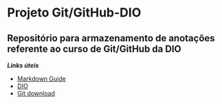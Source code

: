 # Projeto Git/GitHub-DIO

## Repositório para armazenamento de anotações referente ao curso de Git/GitHub da DIO

**_Links úteis_**

- [Markdown Guide](https://www.markdownguide.org/basic-syntax/#emphasis)
- [DIO](https://www.dio.me/)
- [Git download](https://git-scm.com/downloads)
